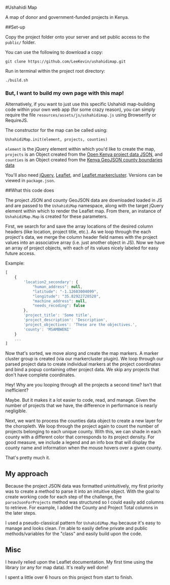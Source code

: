 #Ushahidi Map

A map of donor and government-funded projects in Kenya.

##Set-up

Copy the project folder onto your server and set public access to the `public/` folder.

You can use the following to download a copy:

```
git clone https://github.com/LeeKevin/ushahidimap.git
```

Run in terminal within the project root directory:
```
./build.sh
```

### But, I want to build my own page with this map!
Alternatively, if you want to just use this specific Ushahidi map-building code within your own web app (for some crazy reason), you can simply require the file `resources/assets/js/ushahidimap.js` using Browserify or RequireJS. 

The constructor for the map can be called using:

```
UshahidiMap.init(element, projects, counties)
```

`element` is the jQuery element within which you'd like to create the map,
`projects` is an Object created from the [Open Kenya project data JSON](https://www.opendata.go.ke/api/views/5mtp-qs2h/rows.json?accessType=DOWNLOAD), and
`counties` is an Object created from the [Kenya GeoJSON county boundaries data](https://github.com/mikelmaron/kenya-election-data/blob/master/data/counties.geojson)

You'll also need [jQuery](https://jquery.com/download/), [Leaflet](http://leafletjs.com/download.html), and [Leaflet.markercluster](https://github.com/Leaflet/Leaflet.markercluster). Versions can be viewed in `package.json`.

##What this code does

The project JSON and county GeoJSON data are downloaded loaded in JS and are passed to the `UshahidiMap` namespace, along with the target jQuery element within which to render the Leaflet map. From there, an instance of `UshahidiMap.Map` is created for these parameters.

First, we search for and save the array locations of the desired column headers (like location, project title, etc.). As we loop through the each project's data, we merge the column header field names with the project values into an associative array (i.e. just another object in JS). Now we have an array of project objects, with each of its values nicely labeled for easy future access.

Example:
```javascript
[
    {
        'location2_secondary': {
            "human_address": null,
            "latitude": "-1.12603004099",
            "longitude": "35.82922720520",
            "machine_address": null,
            "needs_recoding": false
        },
        'project_title': 'Some title',
        'project_description': 'Description',
        'project_objectives': 'These are the objectives.',
        'county': 'MSAMBWENI'
    }
    ...
]
```

Now that's sorted, we move along and create the map markers. A marker cluster group is created (via our markercluster plugin). We loop through our parsed project data to create individual markers at the project coordinates and bind a popup containing other project data. We skip any projects that don't have complete coordinates.

Hey! Why are you looping through all the projects a second time? Isn't that inefficient? 

Maybe. But it makes it a lot easier to code, read, and manage. Given the number of projects that we have, the difference in performance is nearly negligible.

Next, we want to process the counties data object to create a new layer for the choropleth. We loop through the project again to count the number of projects belonging to each unique county. With this, we can shade in each county with a different color that corresponds to its project density. For good measure, we include a legend and an info box that will display the county name and information when the mouse hovers over a given county.

That's pretty much it.

## My approach

Because the project JSON data was formatted unintuitively, my first priority was to create a method to parse it into an intuitive object. With the goal to create working code for each step of the challenge, the `parseJsonForProjects` method was structured so I could easily add columns to retrieve. For example, I added the County and Project Total columns in the later steps.

I used a pseudo-classical pattern for `UshahidiMap.Map` because it's easy to manage and looks clean. I'm able to easily define private and public methods/variables for the "class" and easily build upon the code. 

## Misc

I heavily relied upon the Leaflet documentation. My first time using the library (or any for map data). It's really well done!

I spent a little over 6 hours on this project from start to finish.